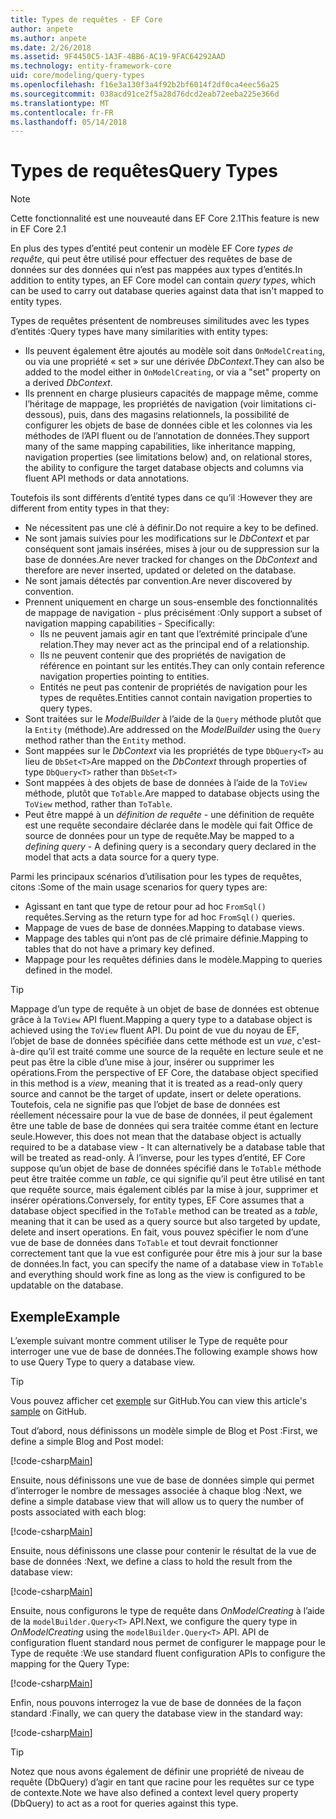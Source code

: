 ```yaml
---
title: Types de requêtes - EF Core
author: anpete
ms.author: anpete
ms.date: 2/26/2018
ms.assetid: 9F4450C5-1A3F-4BB6-AC19-9FAC64292AAD
ms.technology: entity-framework-core
uid: core/modeling/query-types
ms.openlocfilehash: f16e3a130f3a4f92b2bf6014f2df0ca4eec56a25
ms.sourcegitcommit: 038acd91ce2f5a28d76dcd2eab72eeba225e366d
ms.translationtype: MT
ms.contentlocale: fr-FR
ms.lasthandoff: 05/14/2018
---
```

# <a name="query-types"></a><span data-ttu-id="f8240-102">Types de requêtes</span><span class="sxs-lookup"><span data-stu-id="f8240-102">Query Types</span></span>
> [!NOTE]
> <span data-ttu-id="f8240-103">Cette fonctionnalité est une nouveauté dans EF Core 2.1</span><span class="sxs-lookup"><span data-stu-id="f8240-103">This feature is new in EF Core 2.1</span></span>

<span data-ttu-id="f8240-104">En plus des types d’entité peut contenir un modèle EF Core _types de requête_, qui peut être utilisé pour effectuer des requêtes de base de données sur des données qui n’est pas mappées aux types d’entités.</span><span class="sxs-lookup"><span data-stu-id="f8240-104">In addition to entity types, an EF Core model can contain _query types_, which can be used to carry out database queries against data that isn't mapped to entity types.</span></span>

<span data-ttu-id="f8240-105">Types de requêtes présentent de nombreuses similitudes avec les types d’entités :</span><span class="sxs-lookup"><span data-stu-id="f8240-105">Query types have many similarities with entity types:</span></span>

- <span data-ttu-id="f8240-106">Ils peuvent également être ajoutés au modèle soit dans `OnModelCreating`, ou via une propriété « set » sur une dérivée _DbContext_.</span><span class="sxs-lookup"><span data-stu-id="f8240-106">They can also be added to the model either in `OnModelCreating`, or via a "set" property on a derived _DbContext_.</span></span>
- <span data-ttu-id="f8240-107">Ils prennent en charge plusieurs capacités de mappage même, comme l’héritage de mappage, les propriétés de navigation (voir limitations ci-dessous), puis, dans des magasins relationnels, la possibilité de configurer les objets de base de données cible et les colonnes via les méthodes de l’API fluent ou de l’annotation de données.</span><span class="sxs-lookup"><span data-stu-id="f8240-107">They support many of the same mapping capabilities, like inheritance mapping, navigation properties (see limitations below) and, on relational stores, the ability to configure the target database objects and columns via fluent API methods or data annotations.</span></span>

<span data-ttu-id="f8240-108">Toutefois ils sont différents d’entité types dans ce qu’il :</span><span class="sxs-lookup"><span data-stu-id="f8240-108">However they are different from entity types in that they:</span></span>

- <span data-ttu-id="f8240-109">Ne nécessitent pas une clé à définir.</span><span class="sxs-lookup"><span data-stu-id="f8240-109">Do not require a key to be defined.</span></span>
- <span data-ttu-id="f8240-110">Ne sont jamais suivies pour les modifications sur le _DbContext_ et par conséquent sont jamais insérées, mises à jour ou de suppression sur la base de données.</span><span class="sxs-lookup"><span data-stu-id="f8240-110">Are never tracked for changes on the _DbContext_ and therefore are never inserted, updated or deleted on the database.</span></span>
- <span data-ttu-id="f8240-111">Ne sont jamais détectés par convention.</span><span class="sxs-lookup"><span data-stu-id="f8240-111">Are never discovered by convention.</span></span>
- <span data-ttu-id="f8240-112">Prennent uniquement en charge un sous-ensemble des fonctionnalités de mappage de navigation - plus précisément :</span><span class="sxs-lookup"><span data-stu-id="f8240-112">Only support a subset of navigation mapping capabilities - Specifically:</span></span>
  - <span data-ttu-id="f8240-113">Ils ne peuvent jamais agir en tant que l’extrémité principale d’une relation.</span><span class="sxs-lookup"><span data-stu-id="f8240-113">They may never act as the principal end of a relationship.</span></span>
  - <span data-ttu-id="f8240-114">Ils ne peuvent contenir que des propriétés de navigation de référence en pointant sur les entités.</span><span class="sxs-lookup"><span data-stu-id="f8240-114">They can only contain reference navigation properties pointing to entities.</span></span>
  - <span data-ttu-id="f8240-115">Entités ne peut pas contenir de propriétés de navigation pour les types de requêtes.</span><span class="sxs-lookup"><span data-stu-id="f8240-115">Entities cannot contain navigation properties to query types.</span></span>
- <span data-ttu-id="f8240-116">Sont traitées sur le _ModelBuilder_ à l’aide de la `Query` méthode plutôt que la `Entity` (méthode).</span><span class="sxs-lookup"><span data-stu-id="f8240-116">Are addressed on the _ModelBuilder_ using the `Query` method rather than the `Entity` method.</span></span>
- <span data-ttu-id="f8240-117">Sont mappées sur le _DbContext_ via les propriétés de type `DbQuery<T>` au lieu de `DbSet<T>`</span><span class="sxs-lookup"><span data-stu-id="f8240-117">Are mapped on the _DbContext_ through properties of type `DbQuery<T>` rather than `DbSet<T>`</span></span>
- <span data-ttu-id="f8240-118">Sont mappées à des objets de base de données à l’aide de la `ToView` méthode, plutôt que `ToTable`.</span><span class="sxs-lookup"><span data-stu-id="f8240-118">Are mapped to database objects using the `ToView` method, rather than `ToTable`.</span></span>
- <span data-ttu-id="f8240-119">Peut être mappé à un _définition de requête_ - une définition de requête est une requête secondaire déclarée dans le modèle qui fait Office de source de données pour un type de requête.</span><span class="sxs-lookup"><span data-stu-id="f8240-119">May be mapped to a _defining query_ - A defining query is a secondary query declared in the model that acts a data source for a query type.</span></span>

<span data-ttu-id="f8240-120">Parmi les principaux scénarios d’utilisation pour les types de requêtes, citons :</span><span class="sxs-lookup"><span data-stu-id="f8240-120">Some of the main usage scenarios for query types are:</span></span>

- <span data-ttu-id="f8240-121">Agissant en tant que type de retour pour ad hoc `FromSql()` requêtes.</span><span class="sxs-lookup"><span data-stu-id="f8240-121">Serving as the return type for ad hoc `FromSql()` queries.</span></span>
- <span data-ttu-id="f8240-122">Mappage de vues de base de données.</span><span class="sxs-lookup"><span data-stu-id="f8240-122">Mapping to database views.</span></span>
- <span data-ttu-id="f8240-123">Mappage des tables qui n’ont pas de clé primaire définie.</span><span class="sxs-lookup"><span data-stu-id="f8240-123">Mapping to tables that do not have a primary key defined.</span></span>
- <span data-ttu-id="f8240-124">Mappage pour les requêtes définies dans le modèle.</span><span class="sxs-lookup"><span data-stu-id="f8240-124">Mapping to queries defined in the model.</span></span>

> [!TIP]
> <span data-ttu-id="f8240-125">Mappage d’un type de requête à un objet de base de données est obtenue grâce à la `ToView` API fluent.</span><span class="sxs-lookup"><span data-stu-id="f8240-125">Mapping a query type to a database object is achieved using the `ToView` fluent API.</span></span> <span data-ttu-id="f8240-126">Du point de vue du noyau de EF, l’objet de base de données spécifiée dans cette méthode est un _vue_, c'est-à-dire qu’il est traité comme une source de la requête en lecture seule et ne peut pas être la cible d’une mise à jour, insérer ou supprimer les opérations.</span><span class="sxs-lookup"><span data-stu-id="f8240-126">From the perspective of EF Core, the database object specified in this method is a _view_, meaning that it is treated as a read-only query source and cannot be the target of update, insert or delete operations.</span></span> <span data-ttu-id="f8240-127">Toutefois, cela ne signifie pas que l’objet de base de données est réellement nécessaire pour la vue de base de données, il peut également être une table de base de données qui sera traitée comme étant en lecture seule.</span><span class="sxs-lookup"><span data-stu-id="f8240-127">However, this does not mean that the database object is actually required to be a database view - It can alternatively be a database table that will be treated as read-only.</span></span> <span data-ttu-id="f8240-128">À l’inverse, pour les types d’entité, EF Core suppose qu’un objet de base de données spécifié dans le `ToTable` méthode peut être traitée comme un _table_, ce qui signifie qu’il peut être utilisé en tant que requête source, mais également ciblés par la mise à jour, supprimer et insérer opérations.</span><span class="sxs-lookup"><span data-stu-id="f8240-128">Conversely, for entity types, EF Core assumes that a database object specified in the `ToTable` method can be treated as a _table_, meaning that it can be used as a query source but also targeted by update, delete and insert operations.</span></span> <span data-ttu-id="f8240-129">En fait, vous pouvez spécifier le nom d’une vue de base de données dans `ToTable` et tout devrait fonctionner correctement tant que la vue est configurée pour être mis à jour sur la base de données.</span><span class="sxs-lookup"><span data-stu-id="f8240-129">In fact, you can specify the name of a database view in `ToTable` and everything should work fine as long as the view is configured to be updatable on the database.</span></span>

## <a name="example"></a><span data-ttu-id="f8240-130">Exemple</span><span class="sxs-lookup"><span data-stu-id="f8240-130">Example</span></span>

<span data-ttu-id="f8240-131">L’exemple suivant montre comment utiliser le Type de requête pour interroger une vue de base de données.</span><span class="sxs-lookup"><span data-stu-id="f8240-131">The following example shows how to use Query Type to query a database view.</span></span>

> [!TIP]
> <span data-ttu-id="f8240-132">Vous pouvez afficher cet [exemple](https://github.com/aspnet/EntityFrameworkCore/tree/dev/samples/QueryTypes) sur GitHub.</span><span class="sxs-lookup"><span data-stu-id="f8240-132">You can view this article's [sample](https://github.com/aspnet/EntityFrameworkCore/tree/dev/samples/QueryTypes) on GitHub.</span></span>

<span data-ttu-id="f8240-133">Tout d’abord, nous définissons un modèle simple de Blog et Post :</span><span class="sxs-lookup"><span data-stu-id="f8240-133">First, we define a simple Blog and Post model:</span></span>

[!code-csharp[Main](../../../efcore-dev/samples/QueryTypes/Program.cs#Entities)]

<span data-ttu-id="f8240-134">Ensuite, nous définissons une vue de base de données simple qui permet d’interroger le nombre de messages associée à chaque blog :</span><span class="sxs-lookup"><span data-stu-id="f8240-134">Next, we define a simple database view that will allow us to query the number of posts associated with each blog:</span></span>

[!code-csharp[Main](../../../efcore-dev/samples/QueryTypes/Program.cs#View)]

<span data-ttu-id="f8240-135">Ensuite, nous définissons une classe pour contenir le résultat de la vue de base de données :</span><span class="sxs-lookup"><span data-stu-id="f8240-135">Next, we define a class to hold the result from the database view:</span></span>

[!code-csharp[Main](../../../efcore-dev/samples/QueryTypes/Program.cs#QueryType)]

<span data-ttu-id="f8240-136">Ensuite, nous configurons le type de requête dans _OnModelCreating_ à l’aide de la `modelBuilder.Query<T>` API.</span><span class="sxs-lookup"><span data-stu-id="f8240-136">Next, we configure the query type in _OnModelCreating_ using the `modelBuilder.Query<T>` API.</span></span>
<span data-ttu-id="f8240-137">API de configuration fluent standard nous permet de configurer le mappage pour le Type de requête :</span><span class="sxs-lookup"><span data-stu-id="f8240-137">We use standard fluent configuration APIs to configure the mapping for the Query Type:</span></span>

[!code-csharp[Main](../../../efcore-dev/samples/QueryTypes/Program.cs#Configuration)]

<span data-ttu-id="f8240-138">Enfin, nous pouvons interrogez la vue de base de données de la façon standard :</span><span class="sxs-lookup"><span data-stu-id="f8240-138">Finally, we can query the database view in the standard way:</span></span>

[!code-csharp[Main](../../../efcore-dev/samples/QueryTypes/Program.cs#Query)]

> [!TIP]
> <span data-ttu-id="f8240-139">Notez que nous avons également de définir une propriété de niveau de requête (DbQuery) d’agir en tant que racine pour les requêtes sur ce type de contexte.</span><span class="sxs-lookup"><span data-stu-id="f8240-139">Note we have also defined a context level query property (DbQuery) to act as a root for queries against this type.</span></span>

